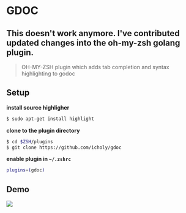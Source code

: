 # GDOC

## This doesn't work anymore. I've contributed updated changes into the oh-my-zsh golang plugin.

> OH-MY-ZSH plugin which adds tab completion and syntax highlighting to godoc

## Setup

**install source highligher**

``` sh
$ sudo apt-get install highlight
```

**clone to the plugin directory**

``` sh
$ cd $ZSH/plugins
$ git clone https://github.com/icholy/gdoc
```

**enable plugin in `~/.zshrc`**

``` sh
plugins=(gdoc)
```

## Demo

![](https://raw.github.com/icholy/gdoc/master/demo.gif)
